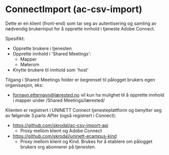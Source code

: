 # ConnectImport (ac-csv-import)

Dette er en klient (front-end) som tar seg av autentisering og samling av nødvendig brukerinput for å opprette innhold i tjeneste Adobe Connect. 

Spesifikt:

- Opprette brukere i tjenesten
- Opprette innhold i 'Shared Meetings':
  - Mapper
  - Møterom
- Knytte brukere til innhold som 'host'

Tilgang i Shared Meetings folder er begrenset til pålogget brukers egen organisasjon, eks:

- fornavn.etternavn@lærested.no vil kun ha mulighet til å opprette innhold i mapper under /Shared Meetings/lærested/

Klienten er registrert i UNINETT Connect tjenesteplattform og benytter seg av følgende 3.parts APIer (også registrert i Connect):

- https://github.com/skrodal/ac-csv-import-api
  - Proxy mellom klient og Adobe Connect
- https://github.com/skrodal/uninett-ecampus-kind
  - Proxy mellom klient og Kind. Brukes for å etablere om pålogget brukers org abonnerer på tjenesten.
